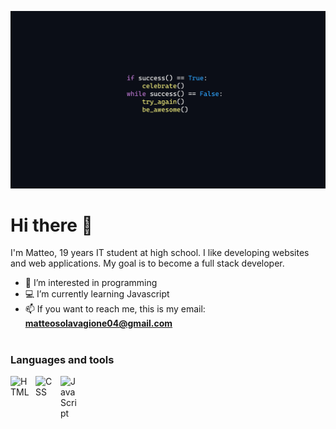 ![](https://github.com/MatteoSolavagione/MatteoSolavagione/blob/main/a-for-programmers-wallpaper.png)
# Hi there 👋
I'm Matteo, 19 years IT student at high school. I like developing websites and web applications. My goal is to become a full stack developer.
- 👀 I’m interested in programming
- 💻 I’m currently learning Javascript
- 📫 If you want to reach me, this is my email: **matteosolavagione04@gmail.com**
  
#

### Languages and tools

<img align="left" alt="HTML" width="30" style="padding-right:10px;" src="https://cdn.jsdelivr.net/gh/devicons/devicon/icons/html5/html5-plain.svg" />
<img align="left" alt="CSS" width="30" style="padding-right:10px;" src="https://cdn.jsdelivr.net/gh/devicons/devicon/icons/css3/css3-plain.svg" />
<img align="left" alt="JavaScript" width="30" style="padding-right:10px;" src="https://cdn.jsdelivr.net/gh/devicons/devicon/icons/javascript/javascript-plain.svg" />
